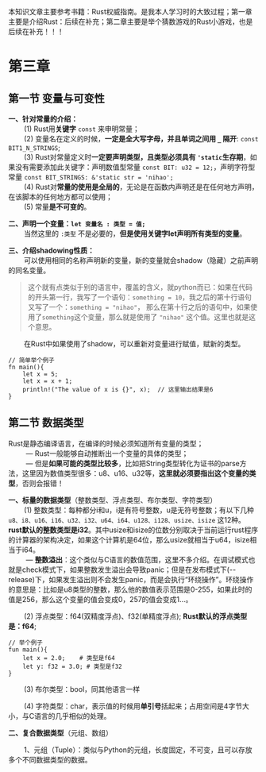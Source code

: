 本知识文章主要参考书籍：Rust权威指南。是我本人学习时的大致过程；第一章主要是介绍Rust：后续在补充；第二章主要是举个猜数游戏的Rust小游戏，也是后续在补充！！！

# 第三章
##  第一节 变量与可变性
**一、针对常量的介绍：**<br>
&nbsp;&nbsp;&nbsp;&nbsp;&nbsp;&nbsp;&nbsp;&nbsp;(1) Rust用**关键字** `const` 来申明常量；<br>&nbsp;&nbsp;&nbsp;&nbsp;&nbsp;&nbsp;&nbsp;&nbsp;(2) 变量名在定义的时候，**一定是全大写字母，并且单词之间用 `_` 隔开**:  `const BIT1_N_STRINGS`;
<br>&nbsp;&nbsp;&nbsp;&nbsp;&nbsp;&nbsp;&nbsp;&nbsp;(3) Rust对常量定义时**一定要声明类型，且类型必须具有 `'static`生存期**，如果没有需要添加此关键字：声明数值型常量 `const BIT: u32 = 12;`，声明字符型常量 `const BIT_STRINGS: &'static str = 'nihao';`
<br>&nbsp;&nbsp;&nbsp;&nbsp;&nbsp;&nbsp;&nbsp;&nbsp;(4) Rust对**常量的使用是全局的**，无论是在函数内声明还是在任何地方声明，在该脚本的任何地方都可以使用；<br>&nbsp;&nbsp;&nbsp;&nbsp;&nbsp;&nbsp;&nbsp;&nbsp;(5) 常量**是不可变的**。

**二、声明一个变量：`let 变量名 : 类型 = 值;`**
<br>&nbsp;&nbsp;&nbsp;&nbsp;&nbsp;&nbsp;&nbsp;&nbsp;当然这里的 `:类型` 不是必要的，**但是使用关键字let声明所有类型的变量**。

**三、介绍shadowing性质：**
<br>&nbsp;&nbsp;&nbsp;&nbsp;&nbsp;&nbsp;&nbsp;&nbsp;可以使用相同的名称声明新的变量，新的变量就会shadow（隐藏）之前声明的同名变量。
> 这个就有点类似于别的语言中，覆盖的含义，就python而已：如果在代码的开头第一行，我写了一个语句：`something = 10`，我之后的第十行语句又写了一个：`something = "nihao"`，
那么在第十行之后的语句中，如果使用了`something`这个变量，那么就是使用了 `"nihao"` 这个值。这里也就是这个意思。

&nbsp;&nbsp;&nbsp;&nbsp;&nbsp;&nbsp;&nbsp;&nbsp;在Rust中如果使用了shadow，可以重新对变量进行赋值，赋新的类型。
```
// 简单举个例子
fn main(){
    let x = 5;
    let x = x + 1;
    println!("The value of x is {}", x);  // 这里输出结果是6
}
```

## 第二节 数据类型
Rust是静态编译语言，在编译的时候必须知道所有变量的类型；
<br>&nbsp;&nbsp;&nbsp;&nbsp;&nbsp;&nbsp;&nbsp;&nbsp; — Rust一般能够自动推断出一个变量的具体的类型；
<br>&nbsp;&nbsp;&nbsp;&nbsp;&nbsp;&nbsp;&nbsp;&nbsp; — 但是**如果可能的类型比较多**，比如把String类型转化为证书的parse方法，这里因为数值类型很多：u8、u16、u32等，**这里就必须要指出这个变量的类型**，否则会报错！

**一、标量的数据类型**（整数类型、浮点类型、布尔类型、字符类型）
<br>&nbsp;&nbsp;&nbsp;&nbsp;&nbsp;&nbsp;&nbsp;&nbsp;(1) 整数类型：每种都分i和u，i是有符号整数，u是无符号整数；有以下几种 `u8、i8、u16、i16、u32、i32、u64、i64、u128、i128、usize、isize` 这12种。**rust默认的整数类型是i32**。其中usize和isize的位数分别取决于当前运行rust程序的计算器的架构决定，如果这个计算机是64位，那么usize就相当于u64，isize相当于i64。
<br>&nbsp;&nbsp;&nbsp;&nbsp;&nbsp;&nbsp;&nbsp;&nbsp; — **整数溢出**：这个类似与C语言的数值范围，这里不多介绍。在调试模式也就是check模式下，如果整数发生溢出会导致panic；但是在发布模式下(--release)下，如果发生溢出则不会发生panic，而是会执行“环绕操作”。环绕操作的意思是：比如是u8类型的整数，那么他的数值表示范围是0-255，如果此时的值是256，那么这个变量的值会变成0，257的值会变成1...。

&nbsp;&nbsp;&nbsp;&nbsp;&nbsp;&nbsp;&nbsp;&nbsp;(2) 浮点类型：f64(双精度浮点)、f32(单精度浮点); **Rust默认的浮点类型是：f64**; 
```
// 举个例子
fun main(){
    let x = 2.0;    # 类型是f64
    let y: f32 = 3.0; # 类型是f32
}
```

&nbsp;&nbsp;&nbsp;&nbsp;&nbsp;&nbsp;&nbsp;&nbsp;(3) 布尔类型：bool，同其他语言一样

&nbsp;&nbsp;&nbsp;&nbsp;&nbsp;&nbsp;&nbsp;&nbsp;(4) 字符类型：char，表示值的时候用**单引号**括起来；占用空间是4字节大小，与C语言的几乎相似的处理。

**二、复合数据类型**（元组、数组）

&nbsp;&nbsp;&nbsp;&nbsp;&nbsp;&nbsp;&nbsp;&nbsp;1、元组（Tuple）：类似与Python的元组，长度固定，不可变，且可以存放多个不同数据类型的数据。
